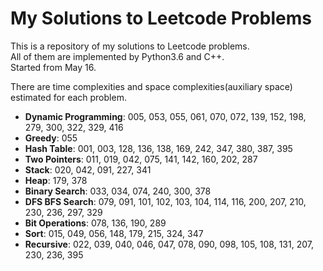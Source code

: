 My Solutions to Leetcode Problems
====
This is a repository of my solutions to Leetcode problems.  
All of them are implemented by Python3.6 and C++.  
Started from May 16.

There are time complexities and space complexities(auxiliary space) estimated for each problem.

- **Dynamic Programming**: 005, 053, 055, 061, 070, 072, 139, 152, 198, 279, 300, 322, 329, 416
- **Greedy**: 055
- **Hash Table**: 001, 003, 128, 136, 138, 169, 242, 347, 380, 387, 395
- **Two Pointers**: 011, 019, 042, 075, 141, 142, 160, 202, 287
- **Stack**: 020, 042, 091, 227, 341
- **Heap**: 179, 378
- **Binary Search**: 033, 034, 074, 240, 300, 378
- **DFS BFS Search**: 079, 091, 101, 102, 103, 104, 114, 116, 200, 207, 210, 230, 236, 297, 329
- **Bit Operations**: 078, 136, 190, 289
- **Sort**: 015, 049, 056, 148, 179, 215, 324, 347
- **Recursive**: 022, 039, 040, 046, 047, 078, 090, 098, 105, 108, 131, 207, 230, 236, 395
